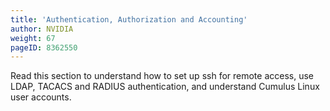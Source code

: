 ```yaml
---
title: 'Authentication, Authorization and Accounting'
author: NVIDIA
weight: 67
pageID: 8362550
---
```

Read this section to understand how to set up ssh for remote access, use LDAP, TACACS and RADIUS authentication, and understand Cumulus Linux user accounts.
